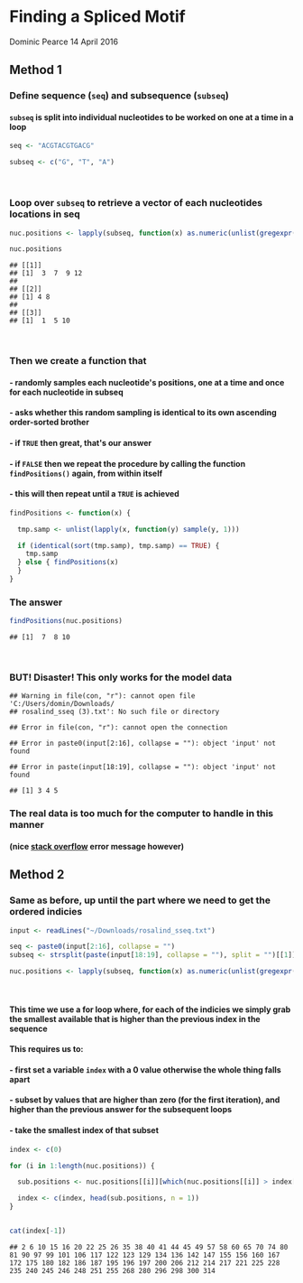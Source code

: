Finding a Spliced Motif
================
Dominic Pearce
14 April 2016

Method 1
--------

### Define sequence (`seq`) and subsequence (`subseq`)

#### `subseq` is split into individual nucleotides to be worked on one at a time in a loop

``` r
seq <- "ACGTACGTGACG"

subseq <- c("G", "T", "A")
```

 

### Loop over `subseq` to retrieve a vector of each nucleotides location**s** in seq

``` r
nuc.positions <- lapply(subseq, function(x) as.numeric(unlist(gregexpr(x, seq))))

nuc.positions
```

    ## [[1]]
    ## [1]  3  7  9 12
    ## 
    ## [[2]]
    ## [1] 4 8
    ## 
    ## [[3]]
    ## [1]  1  5 10

 

### Then we create a function that

#### - randomly samples each nucleotide's positions, one at a time and once for each nucleotide in subseq

#### - asks whether this random sampling is identical to its own ascending order-sorted brother

#### - if `TRUE` then great, that's our answer

#### - if `FALSE` then we repeat the procedure by calling the function `findPositions()` again, from within itself

#### - this will then repeat until a `TRUE` is achieved

``` r
findPositions <- function(x) {

  tmp.samp <- unlist(lapply(x, function(y) sample(y, 1)))

  if (identical(sort(tmp.samp), tmp.samp) == TRUE) {
    tmp.samp
  } else { findPositions(x)
  }
}
```

### The answer

``` r
findPositions(nuc.positions)
```

    ## [1]  7  8 10

 

### **BUT!** Disaster! This only works for the model data

    ## Warning in file(con, "r"): cannot open file 'C:/Users/domin/Downloads/
    ## rosalind_sseq (3).txt': No such file or directory

    ## Error in file(con, "r"): cannot open the connection

    ## Error in paste0(input[2:16], collapse = ""): object 'input' not found

    ## Error in paste(input[18:19], collapse = ""): object 'input' not found

    ## [1] 3 4 5

### The real data is too much for the computer to handle in this manner

#### (nice [**stack overflow**](http://stackoverflow.com) error message however)

Method 2
--------

### Same as before, up until the part where we need to get the ordered indicies

``` r
input <- readLines("~/Downloads/rosalind_sseq.txt")

seq <- paste0(input[2:16], collapse = "")
subseq <- strsplit(paste(input[18:19], collapse = ""), split = "")[[1]]

nuc.positions <- lapply(subseq, function(x) as.numeric(unlist(gregexpr(x, seq))))
```

 

#### This time we use a for loop where, for each of the indicies we simply grab the **smallest available that is higher than the previous index in the sequence**

#### This requires us to:

#### - first set a variable `index` with a 0 value otherwise the whole thing falls apart

#### - subset by values that are higher than zero (for the first iteration), and higher than the previous answer for the subsequent loops

#### - take the smallest index of that subset

``` r
index <- c(0)

for (i in 1:length(nuc.positions)) {

  sub.positions <- nuc.positions[[i]][which(nuc.positions[[i]] > index[length(index)])]

  index <- c(index, head(sub.positions, n = 1))
}


cat(index[-1])
```

    ## 2 6 10 15 16 20 22 25 26 35 38 40 41 44 45 49 57 58 60 65 70 74 80 81 90 97 99 101 106 117 122 123 129 134 136 142 147 155 156 160 167 172 175 180 182 186 187 195 196 197 200 206 212 214 217 221 225 228 235 240 245 246 248 251 255 268 280 296 298 300 314
